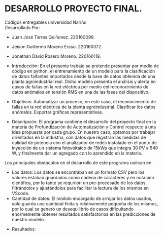 # DESARROLLO PROYECTO FINAL.                       
Códigos entregables universidad Nariño    
Desarrollado Por:                         
* Juan José Torres Quiñonez. 220160099.            
* Jeison Guillermo Moreno Eraso. 220160072.  
* Jonathan David Rosero Moreno. 220160119.

* Introducción:
En el presente trabajo se pretende presentar por medio de código en python, el entrenamiento de un modelo para la clasificación de datos faltantes importados desde la base de datos obtenida de una planta agroindustrial real. Dicho modelo presenta el análisis y alerta en casos de fallas en la red eléctrica por medio del reconocimiento de datos anómalos en tensión RMS en una de las fases del dispositivo.

* Objetivos:
Automatizar un proceso, en este caso, el reconocimiento de fallas en la red eléctrica de la planta agroindustrial.
Clasificar los datos anómalos.
Exportar gráficas representativas.

* Descripción:
El programa contiene el desarrollo del proyecto final en la materia de Profundización de Automatización y Control respecto a una idea propuesta por cada grupo. En nuestro caso, optamos por trabajar orientados en la industria, con datos que registran las medidas de calidad de potencia con el analizador de redes instalado en el punto de inyección de un sistema fotovoltaico de 15kWp que integra 30 PV a 540 W, y finalmente dar un agregado con lo aprendido en la materia.

Los principales obstáculos en el desarrollo de este programa radican en:
+ Los datos: Los datos se encontraban en un formato CSV pero los valores estaban guardados como cadena de caracteres y en notación científica, por lo tanto se requirión un pre-procesado de los datos, filtrándolos y ajustándolos para facilitar la lectura de los mismos en VScode.
+ Cantidad de datos: El módulo encargado de arrojar los datos usados, solo guarda una cantidad finita y relativamente pequeña de los mismos, por lo cual se generó un desequilibrio de casos dificultando enormemente obtener resultados satisfactorios en las predicciones de nuestro modelo.


* Resultados:

